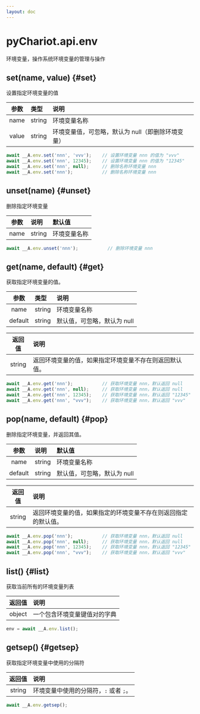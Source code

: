 ```yaml
---
layout: doc
---
```


# pyChariot.api.env
环境变量，操作系统环境变量的管理与操作

## set(name, value) <Badge type="tip" text="Since 25.3.5.1" /> {#set}

设置指定环境变量的值

|  参数  | 类型     | 说明                          |
|:-----:|:-------|:----------------------------|
| name  | string | 环境变量名称                      |
| value | string | 环境变量值，可忽略，默认为 null（即删除环境变量） |

```javascript
await __A.env.set('nnn', 'vvv');    // 设置环境变量 nnn 的值为 "vvv"
await __A.env.set('nnn', 12345);    // 设置环境变量 nnn 的值为 "12345"
await __A.env.set('nnn', null);     // 删除名称环境变量 nnn
await __A.env.set('nnn');           // 删除名称环境变量 nnn
```

## unset(name) <Badge type="tip" text="Since 25.3.5.1" /> {#unset}

删除指定环境变量

|   参数   | 说明     | 默认值              |
|:-------:|:-------|:-----------------|
|  name   | string | 环境变量名称           |

```javascript
await __A.env.unset('nnn');           // 删除环境变量 nnn
```

## get(name, default) <Badge type="tip" text="Since 25.3.5.1" /> {#get}

获取指定环境变量的值。

|   参数   | 类型     | 说明               |
|:-------:|:-------|:-----------------|
|  name   | string | 环境变量名称           |
| default | string | 默认值，可忽略，默认为 null |

|  返回值   | 说明                          |
|:------:|:----------------------------|
| string | 返回环境变量的值，如果指定环境变量不存在则返回默认值。 |

```javascript
await __A.env.get('nnn');           // 获取环境变量 nnn，默认返回 null
await __A.env.get('nnn', null);     // 获取环境变量 nnn，默认返回 null
await __A.env.get('nnn', 12345);    // 获取环境变量 nnn，默认返回 "12345"
await __A.env.get('nnn', "vvv");    // 获取环境变量 nnn，默认返回 "vvv"
```

## pop(name, default) <Badge type="tip" text="Since 25.3.5.1" /> {#pop}

删除指定环境变量，并返回其值。

|   参数   | 说明     | 默认值              |
|:-------:|:-------|:-----------------|
|  name   | string | 环境变量名称           |
| default | string | 默认值，可忽略，默认为 null |

|  返回值   | 说明                              |
|:------:|:--------------------------------|
| string | 返回环境变量的值，如果指定的环境变量不存在则返回指定的默认值。 |

```javascript
await __A.env.pop('nnn');           // 获取环境变量 nnn，默认返回 null
await __A.env.pop('nnn', null);     // 获取环境变量 nnn，默认返回 null
await __A.env.pop('nnn', 12345);    // 获取环境变量 nnn，默认返回 "12345"
await __A.env.pop('nnn', "vvv");    // 获取环境变量 nnn，默认返回 "vvv"
```

## list() <Badge type="tip" text="Since 25.3.5.1" /> {#list}

获取当前所有的环境变量列表

|  返回值   | 说明             |
|:------:|:---------------|
| object | 一个包含环境变量键值对的字典 |

```javascript
env = await __A.env.list();
```

## getsep() <Badge type="tip" text="Since 25.3.5.1" /> {#getsep}

获取指定环境变量中使用的分隔符

|  返回值   | 说明                      |
|:------:|:------------------------|
| string | 环境变量中使用的分隔符，`:` 或者 `;`。 |

```javascript
await __A.env.getsep();
```